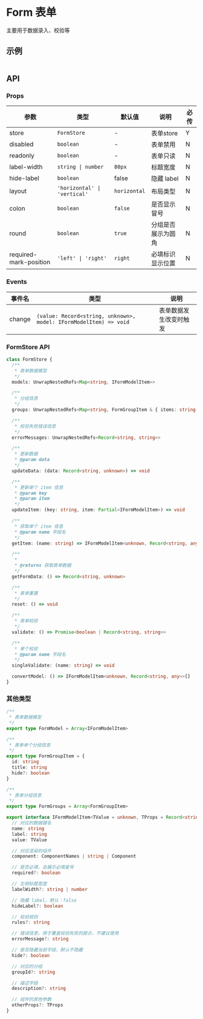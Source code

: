 # Form 表单

主要用于数据录入、校验等

## 示例

```vue playground=Form

```

## API

### Props

|参数|类型|默认值|说明|必传|
|---|---|------|---|---|
|store|`FormStore`|-|表单store|Y|
|disabled|`boolean`|-|表单禁用|N|
|readonly|`boolean`|-|表单只读|N|
|label-width|`string \| number`|`80px`|标题宽度|N|
|hide-label|`boolean`|false|隐藏 label|N|
|layout|`'horizontal' \| 'vertical'`|`horizontal`|布局类型|N|
|colon|`boolean`|`false`|是否显示冒号|N|
|round|`boolean`|`true`|分组是否展示为圆角|N|
|required-mark-position|`'left' \| 'right'`|`right`|必填标识显示位置|N|

### Events

|事件名|类型|说明|
|-----|----|---|
|change|`(value: Record<string, unknown>, model: IFormModelItem) => void`|表单数据发生改变时触发|

### FormStore API

```typescript
class FormStore {
  /**
   * 表单数据模型
   */
  models: UnwrapNestedRefs<Map<string, IFormModelItem>>

  /**
   * 分组信息
   */
  groups: UnwrapNestedRefs<Map<string, FormGroupItem & { items: string[] }>>

  /**
   * 校验失败错误信息
   */
  errorMessages: UnwrapNestedRefs<Record<string, string>>

  /**
   * 更新数据
   * @param data
   */
  updateData: (data: Record<string, unknown>) => void

  /**
   * 更新单个 item 信息
   * @param key
   * @param item
   */
  updateItem: (key: string, item: Partial<IFormModelItem>) => void

  /**
   * 获取单个 item 信息
   * @param name 字段名
   */
  getItem: (name: string) => IFormModelItem<unknown, Record<string, any>> | undefined

  /**
   *
   * @returns 获取表单数据
   */
  getFormData: () => Record<string, unknown>

  /**
   * 表单重置
   */
  reset: () => void

  /**
   * 表单校验
   */
  validate: () => Promise<boolean | Record<string, string>>

  /**
   * 单个校验
   * @param name 字段名
   */
  singleValidate: (name: string) => void

  convertModel: () => IFormModelItem<unknown, Record<string, any>>[]
}
```

### 其他类型

```typescript
/**
 * 表单数据模型
 */
export type FormModel = Array<IFormModelItem>

/**
 * 表单单个分组信息
 */
export type FormGroupItem = {
  id: string
  title: string
  hide?: boolean
}

/**
 * 表单分组信息
 */
export type FormGroups = Array<FormGroupItem>

export interface IFormModelItem<TValue = unknown, TProps = Record<string, any>> {
  // 对应的数据键名
  name: string
  label: string
  value: TValue

  // 对应渲染的组件
  component: ComponentNames | string | Component

  // 是否必填，会展示必填星号
  required?: boolean

  // 左侧标题宽度
  labelWidth?: string | number

  // 隐藏 label，默认：false
  hideLabel?: boolean

  // 校验规则
  rules?: string

  // 错误信息，用于覆盖校验失败的提示，不建议使用
  errorMessage?: string

  // 是否隐藏当前字段，默认不隐藏
  hide?: boolean

  // 对应的分组
  groupId?: string

  // 描述字段
  description?: string

  // 组件的其他参数
  otherProps?: TProps
}
```
